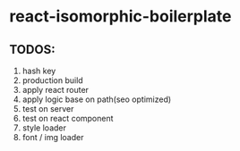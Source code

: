 # react-isomorphic-boilerplate

## TODOS:
1. hash key
2. production build
3. apply react router
4. apply logic base on path(seo optimized)
5. test on server
6. test on react component
7. style loader
8. font / img loader

